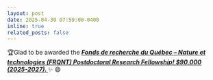 ```yaml
---
layout: post
date: 2025-04-30 07:59:00-0400
inline: true
related_posts: false
---
```


🏆Glad to be awarded the ***<span style="color:#b509ac"><u><a href='https://frq.gouv.qc.ca/en/program/secteur-nature-et-technologies-bourses-postdoctorales-b3x-2025-2026/'>Fonds de recherche du Québec – Nature et technologies (FRQNT) Postdoctoral Research Fellowship! $90,000 (2025-2027). </a></u> </span>***:sparkles: :smile: 